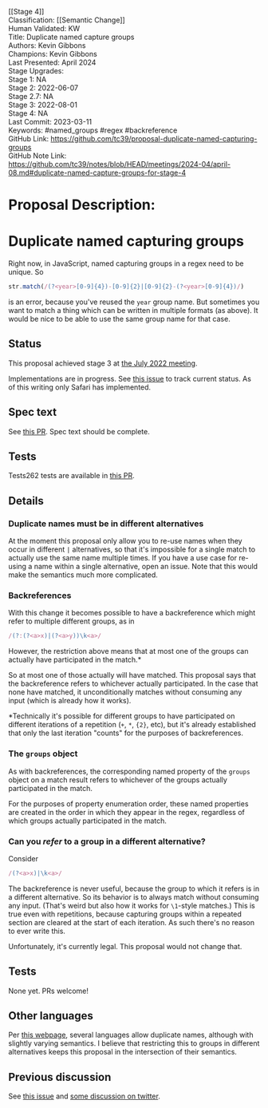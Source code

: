 [[Stage 4]]<br>Classification: [[Semantic Change]]<br>Human Validated: KW<br>Title: Duplicate named capture groups<br>Authors: Kevin Gibbons<br>Champions: Kevin Gibbons<br>Last Presented: April 2024<br>Stage Upgrades:<br>Stage 1: NA  
Stage 2: 2022-06-07  
Stage 2.7: NA  
Stage 3: 2022-08-01  
Stage 4: NA<br>Last Commit: 2023-03-11<br>Keywords: #named_groups #regex #backreference <br>GitHub Link: https://github.com/tc39/proposal-duplicate-named-capturing-groups <br>GitHub Note Link: https://github.com/tc39/notes/blob/HEAD/meetings/2024-04/april-08.md#duplicate-named-capture-groups-for-stage-4
# Proposal Description:
# Duplicate named capturing groups

Right now, in JavaScript, named capturing groups in a regex need to be unique. So

```js
str.match(/(?<year>[0-9]{4})-[0-9]{2}|[0-9]{2}-(?<year>[0-9]{4})/)
```

is an error, because you've reused the `year` group name. But sometimes you want to match a thing which can be written in multiple formats (as above). It would be nice to be able to use the same group name for that case.

## Status

This proposal achieved stage 3 at [the July 2022 meeting](https://github.com/tc39/agendas/blob/main/2022/07.md).

Implementations are in progress. See [this issue](https://github.com/tc39/proposal-duplicate-named-capturing-groups/issues/4) to track current status. As of this writing only Safari has implemented.

## Spec text

See [this PR](https://github.com/tc39/ecma262/pull/2721). Spec text should be complete.

## Tests

Tests262 tests are available in [this PR](https://github.com/tc39/test262/pull/3625).

## Details

### Duplicate names must be in different alternatives

At the moment this proposal only allow you to re-use names when they occur in different `|` alternatives, so that it's impossible for a single match to actually use the same name multiple times. If you have a use case for re-using a name within a single alternative, open an issue. Note that this would make the semantics much more complicated.

### Backreferences

With this change it becomes possible to have a backreference which might refer to multiple different groups, as in

```js
/(?:(?<a>x)|(?<a>y))\k<a>/
```

However, the restriction above means that at most one of the groups can actually have participated in the match.\*

So at most one of those actually will have matched. This proposal says that the backreference refers to whichever actually participated. In the case that none have matched, it unconditionally matches without consuming any input (which is already how it works).

\*Technically it's possible for different groups to have participated on different iterations of a repetition (`+`, `*`, `{2}`, etc), but it's already established that only the last iteration "counts" for the purposes of backreferences.

### The `groups` object

As with backreferences, the corresponding named property of the `groups` object on a match result refers to whichever of the groups actually participated in the match.

For the purposes of property enumeration order, these named properties are created in the order in which they appear in the regex, regardless of which groups actually participated in the match.

### Can you _refer_ to a group in a different alternative?

Consider

```js
/(?<a>x)|\k<a>/
```

The backreference is never useful, because the group to which it refers is in a different alternative. So its behavior is to always match without consuming any input. (That's weird but also how it works for `\1`-style matches.) This is true even with repetitions, because capturing groups within a repeated section are cleared at the start of each iteration. As such there's no reason to ever write this.

Unfortunately, it's currently legal. This proposal would not change that.

## Tests

None yet. PRs welcome!

## Other languages

Per [this webpage](https://www.regular-expressions.info/named.html#duplicate), several languages allow duplicate names, although with slightly varying semantics. I believe that restricting this to groups in different alternatives keeps this proposal in the intersection of their semantics.

## Previous discussion

See [this issue](https://github.com/tc39/proposal-regexp-named-groups/issues/44) and [some discussion on twitter](https://twitter.com/littledan/status/1352019266300768266).

<br>